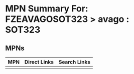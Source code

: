 



# MPN Summary For: FZEAVAGOSOT323 > avago : SOT323

## MPNs
  

|MPN|Direct Links|Search Links|
| :--- | :--- | :--- |
||||

